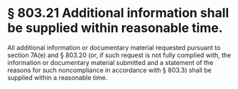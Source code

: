 # § 803.21   Additional information shall be supplied within reasonable time.

All additional information or documentary material requested pursuant to section 7A(e) and § 803.20 (or, if such request is not fully complied with, the information or documentary material submitted and a statement of the reasons for such noncompliance in accordance with § 803.3) shall be supplied within a reasonable time.




